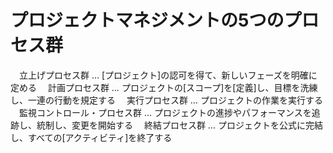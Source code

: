 # プロジェクトマネジメントの5つのプロセス群
　立上げプロセス群 … [プロジェクト]の認可を得て、新しいフェーズを明確に定める
　計画プロセス群 … プロジェクトの[スコープ]を[定義]し、目標を洗練し、一連の行動を規定する
　実行プロセス群 … プロジェクトの作業を実行する
　監視コントロール・プロセス群 … プロジェクトの進捗やパフォーマンスを追跡し、統制し、変更を開始する
　終結プロセス群 … プロジェクトを公式に完結し、すべての[アクティビティ]を終了する
